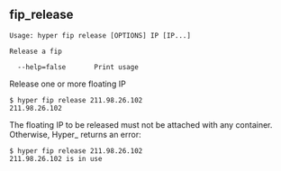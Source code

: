 ## fip_release

    Usage: hyper fip release [OPTIONS] IP [IP...]

    Release a fip

      --help=false       Print usage

Release one or more floating IP

    $ hyper fip release 211.98.26.102
    211.98.26.102

The floating IP to be released must not be attached with any container. Otherwise, Hyper_ returns an error:

	$ hyper fip release 211.98.26.102
	211.98.26.102 is in use
